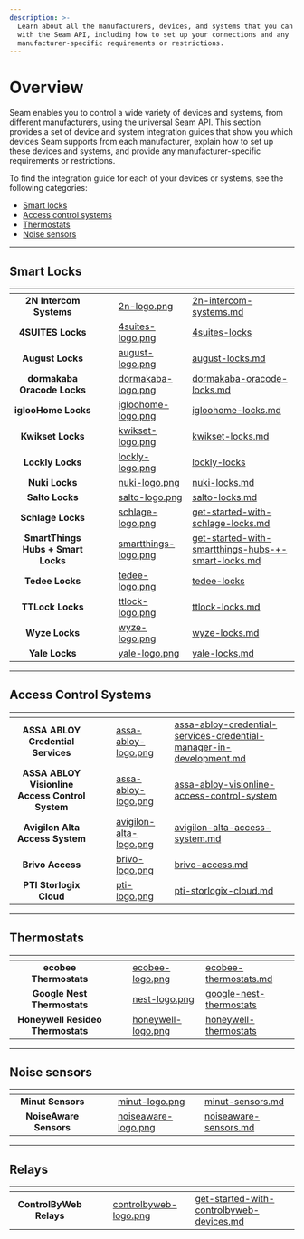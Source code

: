 ```yaml
---
description: >-
  Learn about all the manufacturers, devices, and systems that you can control
  with the Seam API, including how to set up your connections and any
  manufacturer-specific requirements or restrictions.
---
```


# Overview

Seam enables you to control a wide variety of devices and systems, from different manufacturers, using the universal Seam API. This section provides a set of device and system integration guides that show you which devices Seam supports from each manufacturer, explain how to set up these devices and systems, and provide any manufacturer-specific requirements or restrictions.

To find the integration guide for each of your devices or systems, see the following categories:

* [Smart locks](overview.md#smart-locks)
* [Access control systems](overview.md#access-control-systems)
* [Thermostats](overview.md#thermostats)
* [Noise sensors](overview.md#noise-sensors)

***

## Smart Locks

<table data-view="cards"><thead><tr><th align="center"></th><th data-hidden></th><th data-hidden></th><th data-hidden data-card-cover data-type="files"></th><th data-hidden data-card-target data-type="content-ref"></th></tr></thead><tbody><tr><td align="center"><strong>2N Intercom Systems</strong></td><td></td><td></td><td><a href="../.gitbook/assets/2n-logo.png">2n-logo.png</a></td><td><a href="../device-guides/2n-intercom-systems.md">2n-intercom-systems.md</a></td></tr><tr><td align="center"><strong>4SUITES Locks</strong></td><td></td><td></td><td><a href="../.gitbook/assets/4suites-logo.png">4suites-logo.png</a></td><td><a href="4suites-locks/">4suites-locks</a></td></tr><tr><td align="center"><strong>August Locks</strong></td><td></td><td></td><td><a href="../.gitbook/assets/august-logo.png">august-logo.png</a></td><td><a href="../device-guides/august-locks.md">august-locks.md</a></td></tr><tr><td align="center"><strong>dormakaba Oracode Locks</strong></td><td></td><td></td><td><a href="../.gitbook/assets/dormakaba-logo.png">dormakaba-logo.png</a></td><td><a href="../device-guides/dormakaba-oracode-locks.md">dormakaba-oracode-locks.md</a></td></tr><tr><td align="center"><strong>iglooHome Locks</strong></td><td></td><td></td><td><a href="../.gitbook/assets/igloohome-logo.png">igloohome-logo.png</a></td><td><a href="../device-guides/igloohome-locks.md">igloohome-locks.md</a></td></tr><tr><td align="center"><strong>Kwikset Locks</strong></td><td></td><td></td><td><a href="../.gitbook/assets/kwikset-logo.png">kwikset-logo.png</a></td><td><a href="../device-guides/kwikset-locks.md">kwikset-locks.md</a></td></tr><tr><td align="center"><strong>Lockly Locks</strong></td><td></td><td></td><td><a href="../.gitbook/assets/lockly-logo.png">lockly-logo.png</a></td><td><a href="lockly-locks/">lockly-locks</a></td></tr><tr><td align="center"><strong>Nuki Locks</strong></td><td></td><td></td><td><a href="../.gitbook/assets/nuki-logo.png">nuki-logo.png</a></td><td><a href="../device-guides/nuki-locks.md">nuki-locks.md</a></td></tr><tr><td align="center"><strong>Salto Locks</strong></td><td></td><td></td><td><a href="../.gitbook/assets/salto-logo.png">salto-logo.png</a></td><td><a href="../device-guides/salto-locks.md">salto-locks.md</a></td></tr><tr><td align="center"><strong>Schlage Locks</strong></td><td></td><td></td><td><a href="../.gitbook/assets/schlage-logo.png">schlage-logo.png</a></td><td><a href="../device-guides/get-started-with-schlage-locks.md">get-started-with-schlage-locks.md</a></td></tr><tr><td align="center"><strong>SmartThings Hubs + Smart Locks</strong></td><td></td><td></td><td><a href="../.gitbook/assets/smartthings-logo.png">smartthings-logo.png</a></td><td><a href="../device-guides/get-started-with-smartthings-hubs-+-smart-locks.md">get-started-with-smartthings-hubs-+-smart-locks.md</a></td></tr><tr><td align="center"><strong>Tedee Locks</strong></td><td></td><td></td><td><a href="../.gitbook/assets/tedee-logo.png">tedee-logo.png</a></td><td><a href="tedee-locks/">tedee-locks</a></td></tr><tr><td align="center"><strong>TTLock Locks</strong></td><td></td><td></td><td><a href="../.gitbook/assets/ttlock-logo.png">ttlock-logo.png</a></td><td><a href="../device-guides/ttlock-locks.md">ttlock-locks.md</a></td></tr><tr><td align="center"><strong>Wyze Locks</strong></td><td></td><td></td><td><a href="../.gitbook/assets/wyze-logo.png">wyze-logo.png</a></td><td><a href="../device-guides/wyze-locks.md">wyze-locks.md</a></td></tr><tr><td align="center"><strong>Yale Locks</strong></td><td></td><td></td><td><a href="../.gitbook/assets/yale-logo.png">yale-logo.png</a></td><td><a href="../device-guides/yale-locks.md">yale-locks.md</a></td></tr></tbody></table>

***

## Access Control Systems

<table data-view="cards"><thead><tr><th align="center"></th><th data-hidden></th><th data-hidden></th><th data-hidden data-card-cover data-type="files"></th><th data-hidden data-card-target data-type="content-ref"></th></tr></thead><tbody><tr><td align="center"><strong>ASSA ABLOY Credential Services</strong></td><td></td><td></td><td><a href="../.gitbook/assets/assa-abloy-logo.png">assa-abloy-logo.png</a></td><td><a href="../device-guides/assa-abloy-credential-services-credential-manager-in-development.md">assa-abloy-credential-services-credential-manager-in-development.md</a></td></tr><tr><td align="center"><strong>ASSA ABLOY Visionline Access Control System</strong></td><td></td><td></td><td><a href="../.gitbook/assets/assa-abloy-logo.png">assa-abloy-logo.png</a></td><td><a href="assa-abloy-visionline-access-control-system/">assa-abloy-visionline-access-control-system</a></td></tr><tr><td align="center"><strong>Avigilon Alta Access System</strong></td><td></td><td></td><td><a href="../.gitbook/assets/avigilon-alta-logo.png">avigilon-alta-logo.png</a></td><td><a href="../device-guides/avigilon-alta-access-system.md">avigilon-alta-access-system.md</a></td></tr><tr><td align="center"><strong>Brivo Access</strong></td><td></td><td></td><td><a href="../.gitbook/assets/brivo-logo.png">brivo-logo.png</a></td><td><a href="../device-guides/brivo-access.md">brivo-access.md</a></td></tr><tr><td align="center"><strong>PTI Storlogix Cloud</strong></td><td></td><td></td><td><a href="../.gitbook/assets/pti-logo.png">pti-logo.png</a></td><td><a href="../device-guides/pti-storlogix-cloud.md">pti-storlogix-cloud.md</a></td></tr></tbody></table>

***

## Thermostats

<table data-view="cards"><thead><tr><th align="center"></th><th data-hidden></th><th data-hidden></th><th data-hidden data-card-cover data-type="files"></th><th data-hidden data-card-target data-type="content-ref"></th></tr></thead><tbody><tr><td align="center"><strong>ecobee Thermostats</strong></td><td></td><td></td><td><a href="../.gitbook/assets/ecobee-logo.png">ecobee-logo.png</a></td><td><a href="../device-guides/ecobee-thermostats.md">ecobee-thermostats.md</a></td></tr><tr><td align="center"><strong>Google Nest Thermostats</strong></td><td></td><td></td><td><a href="../.gitbook/assets/nest-logo.png">nest-logo.png</a></td><td><a href="../device-guides/google-nest-thermostats/">google-nest-thermostats</a></td></tr><tr><td align="center"><strong>Honeywell Resideo Thermostats</strong></td><td></td><td></td><td><a href="../.gitbook/assets/honeywell-logo.png">honeywell-logo.png</a></td><td><a href="honeywell-thermostats/">honeywell-thermostats</a></td></tr></tbody></table>

***

## Noise sensors

<table data-view="cards"><thead><tr><th align="center"></th><th data-hidden></th><th data-hidden></th><th data-hidden data-card-cover data-type="files"></th><th data-hidden data-card-target data-type="content-ref"></th></tr></thead><tbody><tr><td align="center"><strong>Minut Sensors</strong></td><td></td><td></td><td><a href="../.gitbook/assets/minut-logo.png">minut-logo.png</a></td><td><a href="../device-guides/minut-sensors.md">minut-sensors.md</a></td></tr><tr><td align="center"><strong>NoiseAware Sensors</strong></td><td></td><td></td><td><a href="../.gitbook/assets/noiseaware-logo.png">noiseaware-logo.png</a></td><td><a href="../device-guides/noiseaware-sensors.md">noiseaware-sensors.md</a></td></tr></tbody></table>

***

## Relays

<table data-view="cards"><thead><tr><th align="center"></th><th data-hidden></th><th data-hidden></th><th data-hidden data-card-cover data-type="files"></th><th data-hidden data-card-target data-type="content-ref"></th></tr></thead><tbody><tr><td align="center"><strong>ControlByWeb Relays</strong></td><td></td><td></td><td><a href="../.gitbook/assets/controlbyweb-logo.png">controlbyweb-logo.png</a></td><td><a href="../device-guides/get-started-with-controlbyweb-devices.md">get-started-with-controlbyweb-devices.md</a></td></tr></tbody></table>
